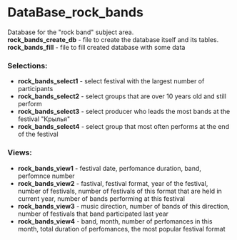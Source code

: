 # DataBase_rock_bands
Database for the "rock band" subject area.\
**rock_bands_create_db** - file to create the database itself and its tables.\
**rock_bands_fill** - file to fill created database with some data

### Selections:
 - **rock_bands_select1** - select festival with the largest number of participants
 - **rock_bands_select2** - select groups that are over 10 years old and still perform
 - **rock_bands_select3** - select producer who leads the most bands at the festival "Крылья"
 - **rock_bands_select4** - select group that most often performs at the end of the festival
 
### Views:
 - **rock_bands_view1** - festival date, perfomance duration, band, perfomnce number
 - **rock_bands_view2** - fastival, festival format, year of the festival, number of festivals, number of festivals of this format that are held in current year, number of bands performing at this festival
 - **rock_bands_view3** - music direction, number of bands of this direction, number of festivals that band participated last year
 - **rock_bands_view4** - band, month, number of perfomances in this month, total duration of perfomances, the most popular festival format
